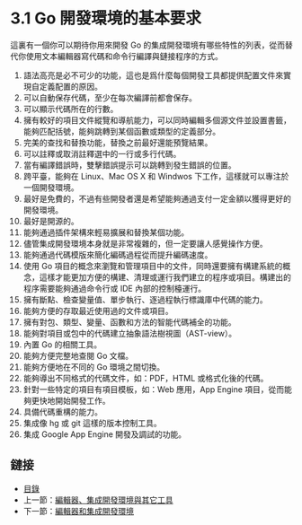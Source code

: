 # 3.1 Go 開發環境的基本要求

這裏有一個你可以期待你用來開發 Go 的集成開發環境有哪些特性的列表，從而替代你使用文本編輯器寫代碼和命令行編譯與鏈接程序的方式。

1. 語法高亮是必不可少的功能，這也是爲什麼每個開發工具都提供配置文件來實現自定義配置的原因。
2. 可以自動保存代碼，至少在每次編譯前都會保存。
3. 可以顯示代碼所在的行數。
4. 擁有較好的項目文件縱覽和導航能力，可以同時編輯多個源文件並設置書籤，能夠匹配括號，能夠跳轉到某個函數或類型的定義部分。
5. 完美的查找和替換功能，替換之前最好還能預覽結果。
6. 可以註釋或取消註釋選中的一行或多行代碼。
7. 當有編譯錯誤時，雙擊錯誤提示可以跳轉到發生錯誤的位置。
8. 跨平臺，能夠在 Linux、Mac OS X 和 Windwos 下工作，這樣就可以專注於一個開發環境。
9. 最好是免費的，不過有些開發者還是希望能夠通過支付一定金額以獲得更好的開發環境。
10. 最好是開源的。
11. 能夠通過插件架構來輕易擴展和替換某個功能。
12. 儘管集成開發環境本身就是非常複雜的，但一定要讓人感覺操作方便。
13. 能夠通過代碼模版來簡化編碼過程從而提升編碼速度。
14. 使用 Go 項目的概念來瀏覽和管理項目中的文件，同時還要擁有構建系統的概念，這樣才能更加方便的構建、清理或運行我們建立的程序或項目。構建出的程序需要能夠通過命令行或 IDE 內部的控制檯運行。
15. 擁有斷點、檢查變量值、單步執行、逐過程執行標識庫中代碼的能力。
16. 能夠方便的存取最近使用過的文件或項目。
17. 擁有對包、類型、變量、函數和方法的智能代碼補全的功能。
18. 能夠對項目或包中的代碼建立抽象語法樹視圖（AST-view）。
19. 內置 Go 的相關工具。
20. 能夠方便完整地查閱 Go 文檔。
21. 能夠方便地在不同的 Go 環境之間切換。
22. 能夠導出不同格式的代碼文件，如：PDF，HTML 或格式化後的代碼。
23. 針對一些特定的項目有項目模板，如：Web 應用，App Engine 項目，從而能夠更快地開始開發工作。
24. 具備代碼重構的能力。
25. 集成像 hg 或 git 這樣的版本控制工具。
26. 集成 Google App Engine 開發及調試的功能。

## 鏈接

- [目錄](directory.md)
- 上一節：[編輯器、集成開發環境與其它工具](03.0.md)
- 下一節：[編輯器和集成開發環境](03.2.md)
